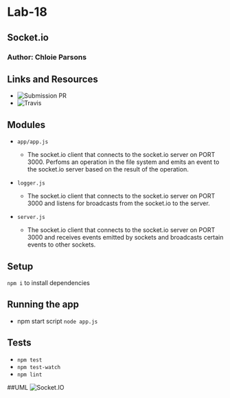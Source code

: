 # Lab-18
## Socket.io

### Author: Chloie Parsons 

## Links and Resources
* ![Submission PR](https://github.com/chloieparsons-401-advanced-javascript/lab-18/pull/1)
* ![Travis](https://www.travis-ci.com/chloieparsons-401-advanced-javascript/lab-18)


## Modules
* ```app/app.js```
  - The socket.io client that connects to the socket.io server on PORT 3000. Perfoms an operation in the file system and emits an event to the socket.io server based on the result of the operation.

* ```logger.js```
  - The socket.io client that connects to the socket.io server on PORT 3000 and listens for broadcasts from the socket.io to the server.

* ```server.js```
  - The socket.io client that connects to the socket.io server on PORT 3000 and receives events emitted by sockets and broadcasts certain events to other sockets.


## Setup
```npm i``` to install dependencies



## Running the app
* npm start script 
```node app.js```


## Tests
* ```npm test```
* ```npm test-watch```
* ```npm lint```

##UML
![Socket.IO](./assets/socket_io.JPG)